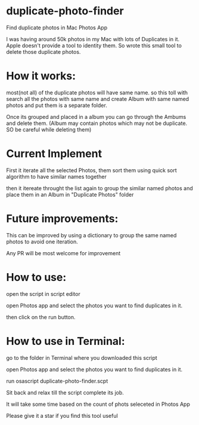 # duplicate-photo-finder
Find duplicate photos in Mac Photos App


I was having around 50k photos in my Mac with lots of Duplicates in it. Apple doesn't provide a tool to identity them. So wrote this small tool to delete those duplicate photos.

# How it works:
most(not all) of the duplicate photos will have same name. so this toll with search all the photos with same name and create Album with same named photos and put them is a separate folder.

Once its grouped and placed in a album you can go through the Ambums and delete them. (Album may contain photos which may not be duplicate. SO be careful while deleting them)

# Current Implement
First it iterate all the selected Photos, them sort them using quick sort algorithm to have similar names together

then it itereate throught the list again to group the similar named photos and place them in an Album in "Duplicate Photos" folder

# Future improvements: 
This can be improved by using a dictionary to group the same named photos to avoid one iteration.

Any PR will be most welcome for improvement

# How to use:
open the script in script editor

open Photos app and select the photos you want to find duplicates in it.

then click on the run button.

# How to use in Terminal:
go to the folder in Terminal where you downloaded this script

open Photos app and select the photos you want to find duplicates in it.

run osascript duplicate-photo-finder.scpt





Sit back and relax till the script complete its job.

It will take some time based on the count of phots seleceted in Photos App




Please give it a star if you find this tool useful
